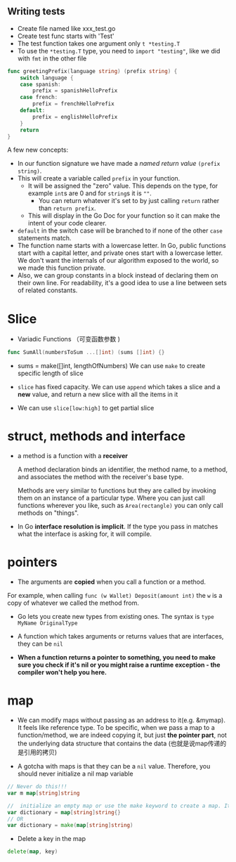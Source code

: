## Writing tests

- Create file named like xxx_test.go
- Create test func starts with 'Test'
- The test function takes one argument only `t *testing.T`
- To use the `*testing.T` type, you need to `import "testing"`, like we did with `fmt` in the other file

```go
func greetingPrefix(language string) (prefix string) {
	switch language {
	case spanish:
		prefix = spanishHelloPrefix
	case french:
		prefix = frenchHelloPrefix
	default:
		prefix = englishHelloPrefix
	}
	return
}

```

A few new concepts:

- In our function signature we have made a *named return value* `(prefix string)`.
- This will create a variable called `prefix` in your function.
  - It will be assigned the "zero" value. This depends on the type, for example `int`s are 0 and for `string`s it is `""`.
    - You can return whatever it's set to by just calling `return` rather than `return prefix`.
  - This will display in the Go Doc for your function so it can make the intent of your code clearer.
- `default` in the switch case will be branched to if none of the other `case` statements match.
- The function name starts with a lowercase letter. In Go, public functions start with a capital letter, and private ones start with a lowercase letter. We don't want the internals of our algorithm exposed to the world, so we made this function private.
- Also, we can group constants in a block instead of declaring them on their own line. For readability, it's a good idea to use a line between sets of related constants.



# Slice

- Variadic Functions （可变函数参数 )

```go
func SumAll(numbersToSum ...[]int) (sums []int) {}
```

- sums = make([]int, lengthOfNumbers)    We can use `make` to create specific length of slice

- `slice`  has fixed capacity. We can use `append`  which takes a slice and a **new** value, and return a new slice with all the items in it
- We can use `slice[low:high]` to get partial slice

# struct, methods and interface

- a method is a function with a **receiver** 

   A method declaration binds an identifier, the method name, to a method, and associates the method with the receiver's base type.

  Methods are very similar to functions but they are called by invoking them on an instance of a particular type. Where you can just call functions wherever you like, such as `Area(rectangle)` you can only call methods on "things".

- In Go **interface resolution is implicit**. If the type you pass in matches what the interface is asking for, it will compile.



# pointers

- The arguments are **copied** when you call a function or a method.

For example, when calling `func (w Wallet) Deposit(amount int)` the `w` is a copy of whatever we called the method from.

- Go lets you create new types from existing ones.  The syntax is `type MyName OriginalType`

- A function which takes arguments or returns values that are interfaces, they can be `nil`

- **When a function returns a pointer to something, you need to make sure you check if it's nil or you might raise a runtime exception - the compiler won't help you here.**

  

# map

- We can modify maps without passing as an address to it(e.g. &mymap). It feels like reference type. To be specific, when we pass a map to a function/method, we are indeed copying it, but just **the pointer part**, not the underlying data structure that contains the data (也就是说map传递的是引用的拷贝)

- A gotcha with maps is that they can be a `nil` value. Therefore, you should never initialize a nil map variable

```go
// Never do this!!!
var m map[string]string

//  initialize an empty map or use the make keyword to create a map. It ensures that you will never get a runtime panic
var dictionary = map[string]string{}
// OR
var dictionary = make(map[string]string)
```

- Delete a key in the map

```go
delete(map, key)
```

